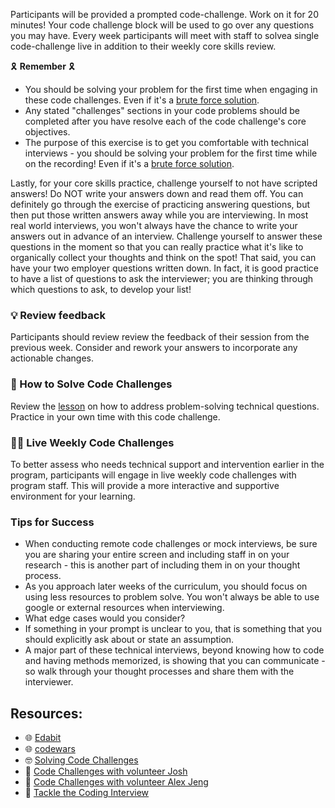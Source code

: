 Participants will be provided a prompted code-challenge. Work on it for 20 minutes! Your code challenge block will be used to go over any questions you may have. Every week participants will meet with staff to solvea single code-challenge live in addition to their weekly core skills review. 

🎗️ **Remember** 🎗️
- You should be solving your problem for the first time when engaging in these code challenges. Even if it's a [brute force solution](https://www.geeksforgeeks.org/brute-force-approach-and-its-pros-and-cons/).
- Any stated "challenges" sections in your code problems should be completed after you have resolve each of the code challenge's core objectives.
- The purpose of this exercise is to get you comfortable with technical interviews - you should be solving your problem for the first time while on the recording! Even if it's a [brute force solution](https://www.geeksforgeeks.org/brute-force-approach-and-its-pros-and-cons/).

Lastly, for your core skills practice, challenge yourself to not have scripted answers! Do NOT write your answers down and read them off. You can definitely go through the exercise of practicing answering questions, but then put those written answers away while you are interviewing. In most real world interviews, you won't always have the chance to write your answers out in advance of an interview. Challenge yourself to answer these questions in the moment so that you can really practice what it's like to organically collect your thoughts and think on the spot! That said, you can have your two employer questions written down. In fact, it is good practice to have a list of questions to ask the interviewer; you are thinking through which questions to ask, to develop your list!

### 💡 Review feedback
Participants should review review the feedback of their session from the previous week. Consider and rework your answers to incorporate any actionable changes.

### 🧠 How to Solve Code Challenges
Review the [lesson](https://github.com/Techtonica/curriculum/blob/main/solving-coding-challenges/solving-coding-challenges.md) on how to address problem-solving technical questions. Practice in your own time with this code challenge.

### 🧑‍💻 Live Weekly Code Challenges
To better assess who needs technical support and intervention earlier in the program, participants will engage in live weekly code challenges with program staff. This will provide a more interactive and supportive environment for your learning.

### Tips for Success
- When conducting remote code challenges or mock interviews, be sure you are sharing your entire screen and including staff in on your research - this is another part of including them in on your thought process.
- As you approach later weeks of the curriculum, you should focus on using less resources to problem solve. You won't always be able to use google or external resources when interviewing.
- What edge cases would you consider?
- If something in your prompt is unclear to you, that is something that you should explicitly ask about or state an assumption.
- A major part of these technical interviews, beyond knowing how to code and having methods memorized, is showing that you can communicate - so walk through your thought processes and share them with the interviewer.

## Resources:
- 🌐 [Edabit](https://edabit.com/challenges)
- 🌐 [codewars](https://www.codewars.com/)
- 🤓 [Solving Code Challenges](https://github.com/Techtonica/curriculum/blob/main/solving-coding-challenges/solving-coding-challenges.md)
- 🎦 [Code Challenges with volunteer Josh](https://www.dropbox.com/s/melhqq8j1gwvl1z/video1849801289.mp4?dl=0)
- 🎦 [Code Challenges with volunteer Alex Jeng](https://www.dropbox.com/s/se02tu2yabmfks8/video1691407495.mp4?dl=0)
- 🎦 [Tackle the Coding Interview](https://www.dropbox.com/s/nb34vrf0tb99goi/video1554065253.mp4?dl=0)
